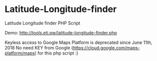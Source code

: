# Latitude-Longitude-finder
Latitude Longitude finder PHP Script

Demo: http://tools.eti.pw/latitude-longitude-finder.php

Keyless access to Google Maps Platform is deprecated since June 11th, 2018
No need KEY from Google (https://cloud.google.com/maps-platform/maps) for this php script :)
